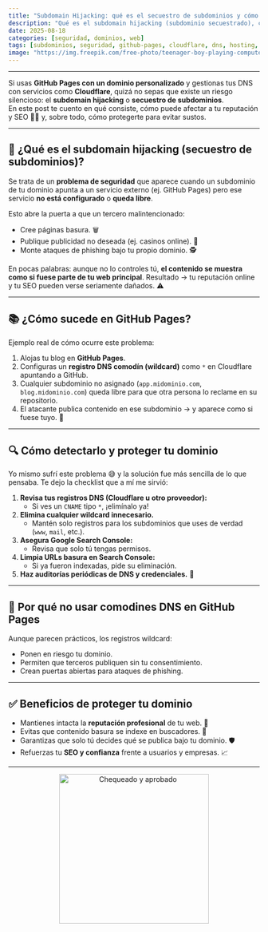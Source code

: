 ```yaml
---
title: "Subdomain Hijacking: qué es el secuestro de subdominios y cómo proteger tu web 🛡️"
description: "Qué es el subdomain hijacking (subdominio secuestrado), cómo afecta a webs en GitHub Pages con dominio personalizado y los pasos clave para proteger tu dominio y SEO."
date: 2025-08-18
categories: [seguridad, dominios, web]
tags: [subdominios, seguridad, github-pages, cloudflare, dns, hosting, seo]
image: "https://img.freepik.com/free-photo/teenager-boy-playing-computer_23-2148860517.jpg?t=st=1756470383~exp=1756473983~hmac=42f43bbfdd4e03c3a67a74b467467355c479602c2d6b779d14b61a0ae9198912&w=740"
---
```


***

Si usas **GitHub Pages con un dominio personalizado** y gestionas tus DNS con servicios como **Cloudflare**, quizá no sepas que existe un riesgo silencioso: el **subdomain hijacking** o **secuestro de subdominios**.  
En este post te cuento en qué consiste, cómo puede afectar a tu reputación y SEO 🚀✨ y, sobre todo, cómo protegerte para evitar sustos.

***

## 🤔 ¿Qué es el subdomain hijacking (secuestro de subdominios)?

Se trata de un **problema de seguridad** que aparece cuando un subdominio de tu dominio apunta a un servicio externo (ej. GitHub Pages) pero ese servicio **no está configurado** o **queda libre**.  

Esto abre la puerta a que un tercero malintencionado:  
- Cree páginas basura. 🗑️  
- Publique publicidad no deseada (ej. casinos online). 🎰  
- Monte ataques de phishing bajo tu propio dominio. 🕵️  

En pocas palabras: aunque no lo controles tú, **el contenido se muestra como si fuese parte de tu web principal**. Resultado → tu reputación online y tu SEO pueden verse seriamente dañados. ⚠️

***

## 📚 ¿Cómo sucede en GitHub Pages?

Ejemplo real de cómo ocurre este problema:  

1. Alojas tu blog en **GitHub Pages**.  
2. Configuras un **registro DNS comodín (wildcard)** como `*` en Cloudflare apuntando a GitHub.  
3. Cualquier subdominio no asignado (`app.midominio.com`, `blog.midominio.com`) queda libre para que otra persona lo reclame en su repositorio.  
4. El atacante publica contenido en ese subdominio → y aparece como si fuese tuyo. 🚨  

***

## 🔍 Cómo detectarlo y proteger tu dominio

Yo mismo sufrí este problema 😅 y la solución fue más sencilla de lo que pensaba. Te dejo la checklist que a mí me sirvió:  

1. **Revisa tus registros DNS (Cloudflare u otro proveedor):**  
   - Si ves un `CNAME` tipo `*`, ¡elimínalo ya!  
2. **Elimina cualquier wildcard innecesario.**  
   - Mantén solo registros para los subdominios que uses de verdad (`www`, `mail`, etc.).  
3. **Asegura Google Search Console:**  
   - Revisa que solo tú tengas permisos.  
4. **Limpia URLs basura en Search Console:**  
   - Si ya fueron indexadas, pide su eliminación.  
5. **Haz auditorías periódicas de DNS y credenciales.** 🔑  

***

## 🚫 Por qué no usar comodines DNS en GitHub Pages

Aunque parecen prácticos, los registros wildcard:  
- Ponen en riesgo tu dominio.  
- Permiten que terceros publiquen sin tu consentimiento.  
- Crean puertas abiertas para ataques de phishing.  

***

## ✅ Beneficios de proteger tu dominio

- Mantienes intacta la **reputación profesional** de tu web. 🌟  
- Evitas que contenido basura se indexe en buscadores. 🚫  
- Garantizas que solo tú decides qué se publica bajo tu dominio. 🛡️  
- Refuerzas tu **SEO y confianza** frente a usuarios y empresas. 📈  

***

<div style="text-align: center;">
  <img src="https://media.giphy.com/media/mEVWOs5Kto9RErUBCi/giphy.gif" alt="Chequeado y aprobado" width="300" />
</div>
